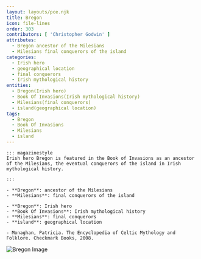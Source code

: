 ```yaml
---
layout: layouts/pce.njk
title: Bregon
icon: file-lines
order: 303
contributors: [ 'Christopher Godwin' ]
attributes:
  - Bregon ancestor of the Milesians
  - Milesians final conquerors of the island
categories:
  - Irish hero
  - geographical location
  - final conquerors
  - Irish mythological history
entities:
  - Bregon(Irish hero)
  - Book Of Invasions(Irish mythological history)
  - Milesians(final conquerors)
  - island(geographical location)
tags:
  - Bregon
  - Book Of Invasions
  - Milesians
  - island
---
```

``` tab [group1:Info]
::: magazinestyle
Irish hero Bregon is featured in the Book of Invasions as an ancestor of the Milesians, the eventual conquerors of the island in Irish mythological history.

:::
```
``` tab [group1:Attributes]
- **Bregon**: ancestor of the Milesians
- **Milesians**: final conquerors of the island
```
``` tab [group1:Entities]
- **Bregon**: Irish hero
- **Book Of Invasions**: Irish mythological history
- **Milesians**: final conquerors
- **island**: geographical location
```
``` tab [group1:Sources]
- Monaghan, Patricia. The Encyclopedia of Celtic Mythology and Folklore. Checkmark Books, 2008.
```
![Bregon Image](https://upload.wikimedia.org/wikipedia/commons/thumb/8/80/Torre_de_H%C3%A9rcules_-_DivesGallaecia2012-62.jpg/1200px-Torre_de_H%C3%A9rcules_-_DivesGallaecia2012-62.jpg)
